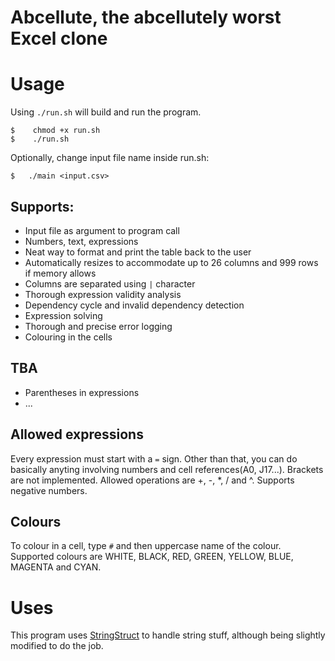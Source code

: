 # Abcellute, the abcellutely worst Excel clone

# Usage
Using `./run.sh` will build and run the program.

```
$    chmod +x run.sh
$    ./run.sh
```

Optionally, change input file name inside run.sh:

```
$   ./main <input.csv>
```

## Supports:
* Input file as argument to program call
* Numbers, text, expressions
* Neat way to format and print the table back to the user
* Automatically resizes to accommodate up to 26 columns and 999 rows if memory allows
* Columns are separated using `|` character
* Thorough expression validity analysis
* Dependency cycle and invalid dependency detection
* Expression solving
* Thorough and precise error logging
* Colouring in the cells

## TBA
* Parentheses in expressions
* ...


## Allowed expressions
Every expression must start with a `=` sign. Other than that, you can do basically anyting involving numbers and cell references(A0, J17...).
Brackets are not implemented. Allowed operations are +, -, *, / and ^. Supports negative numbers.

## Colours
To colour in a cell, type `#` and then uppercase name of the colour. Supported colours are WHITE, BLACK, RED, GREEN, YELLOW, BLUE, MAGENTA and CYAN.

# Uses
This program uses [StringStruct](https://github.com/djurdjevicaleksa/ss) to handle string stuff, although being slightly modified to do the job.